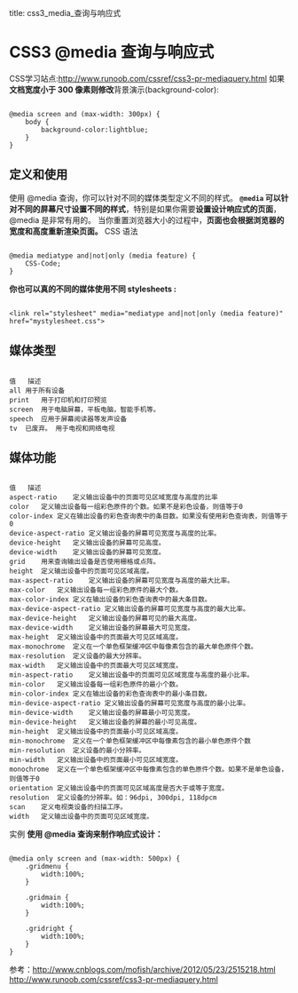 title: css3_media_查询与响应式 

#  CSS3 @media 查询与响应式 
CSS学习站点:http://www.runoob.com/cssref/css3-pr-mediaquery.html
如果**文档宽度小于 300 像素则修改**背景演示(background-color):
```

@media screen and (max-width: 300px) {
    body {
        background-color:lightblue;
    }
}

```
##  定义和使用 

使用 @media 查询，你可以针对不同的媒体类型定义不同的样式。
**` @media ` 可以针对不同的屏幕尺寸设置不同的样式**，特别是如果你需要**设置设计响应式的页面**，@media 是非常有用的。
当你重置浏览器大小的过程中，**页面也会根据浏览器的宽度和高度重新渲染页面。**
CSS 语法
```

@media mediatype and|not|only (media feature) {
    CSS-Code;
}

```
**你也可以真的不同的媒体使用不同 stylesheets :**
```

<link rel="stylesheet" media="mediatype and|not|only (media feature)" href="mystylesheet.css">

```
##  媒体类型 

```

值	描述
all	用于所有设备
print	用于打印机和打印预览
screen	用于电脑屏幕，平板电脑，智能手机等。
speech	应用于屏幕阅读器等发声设备
tv	已废弃。 用于电视和网络电视

```
##  媒体功能 

```

值	描述
aspect-ratio	定义输出设备中的页面可见区域宽度与高度的比率
color	定义输出设备每一组彩色原件的个数。如果不是彩色设备，则值等于0
color-index	定义在输出设备的彩色查询表中的条目数。如果没有使用彩色查询表，则值等于0
device-aspect-ratio	定义输出设备的屏幕可见宽度与高度的比率。
device-height	定义输出设备的屏幕可见高度。
device-width	定义输出设备的屏幕可见宽度。
grid	用来查询输出设备是否使用栅格或点阵。
height	定义输出设备中的页面可见区域高度。
max-aspect-ratio	定义输出设备的屏幕可见宽度与高度的最大比率。
max-color	定义输出设备每一组彩色原件的最大个数。
max-color-index	定义在输出设备的彩色查询表中的最大条目数。
max-device-aspect-ratio	定义输出设备的屏幕可见宽度与高度的最大比率。
max-device-height	定义输出设备的屏幕可见的最大高度。
max-device-width	定义输出设备的屏幕最大可见宽度。
max-height	定义输出设备中的页面最大可见区域高度。
max-monochrome	定义在一个单色框架缓冲区中每像素包含的最大单色原件个数。
max-resolution	定义设备的最大分辨率。
max-width	定义输出设备中的页面最大可见区域宽度。
min-aspect-ratio	定义输出设备中的页面可见区域宽度与高度的最小比率。
min-color	定义输出设备每一组彩色原件的最小个数。
min-color-index	定义在输出设备的彩色查询表中的最小条目数。
min-device-aspect-ratio	定义输出设备的屏幕可见宽度与高度的最小比率。
min-device-width	定义输出设备的屏幕最小可见宽度。
min-device-height	定义输出设备的屏幕的最小可见高度。
min-height	定义输出设备中的页面最小可见区域高度。
min-monochrome	定义在一个单色框架缓冲区中每像素包含的最小单色原件个数
min-resolution	定义设备的最小分辨率。
min-width	定义输出设备中的页面最小可见区域宽度。
monochrome	定义在一个单色框架缓冲区中每像素包含的单色原件个数。如果不是单色设备，则值等于0
orientation	定义输出设备中的页面可见区域高度是否大于或等于宽度。
resolution	定义设备的分辨率。如：96dpi, 300dpi, 118dpcm
scan	定义电视类设备的扫描工序。
width	定义输出设备中的页面可见区域宽度。

```
实例
**使用 @media 查询来制作响应式设计：**
```

@media only screen and (max-width: 500px) {
    .gridmenu {
        width:100%;
    }

    .gridmain {
        width:100%;
    }

    .gridright {
        width:100%;
    }
}

```
参考：http://www.cnblogs.com/mofish/archive/2012/05/23/2515218.html
http://www.runoob.com/cssref/css3-pr-mediaquery.html